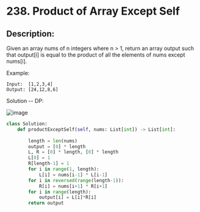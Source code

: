 # 238. Product of Array Except Self
## Description:
Given an array nums of n integers where n > 1,  return an array output such that output[i] is equal to the product of all the elements of nums except nums[i].

Example:
```
Input:  [1,2,3,4]
Output: [24,12,8,6]
```

Solution -- DP:

![image](https://leetcode.com/problems/product-of-array-except-self/Figures/238/products.png)

```python
class Solution:
    def productExceptSelf(self, nums: List[int]) -> List[int]:
        
        length = len(nums)
        output = [0] * length
        L, R = [0] * length, [0] * length
        L[0] = 1
        R[length-1] = 1
        for i in range(1, length):
            L[i] = nums[i-1] * L[i-1]
        for i in reversed(range(length-1)):
            R[i] = nums[i+1] * R[i+1]
        for i in range(length):
            output[i] = L[i]*R[i]
        return output
```
